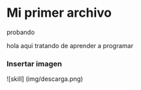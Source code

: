 # Mi primer archivo
 probando


hola aqui tratando de aprender a programar 

### Insertar imagen

![skill] (img/descarga.png)